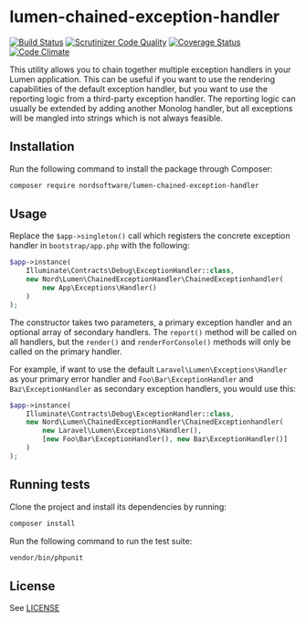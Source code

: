# lumen-chained-exception-handler

[![Build Status](https://travis-ci.org/digiaonline/lumen-chained-exception-handler.svg?branch=travis)](https://travis-ci.org/digiaonline/lumen-chained-exception-handler)
[![Scrutinizer Code Quality](https://scrutinizer-ci.com/g/digiaonline/lumen-chained-exception-handler/badges/quality-score.png?b=develop)](https://scrutinizer-ci.com/g/digiaonline/lumen-chained-exception-handler/?branch=develop)
[![Coverage Status](https://coveralls.io/repos/github/digiaonline/lumen-chained-exception-handler/badge.svg?branch=develop)](https://coveralls.io/github/digiaonline/lumen-chained-exception-handler?branch=develop)
[![Code Climate](https://codeclimate.com/github/digiaonline/lumen-chained-exception-handler/badges/gpa.svg)](https://codeclimate.com/github/digiaonline/lumen-chained-exception-handler)

This utility allows you to chain together multiple exception handlers in your Lumen application. This can be useful if 
you want to use the rendering capabilities of the default exception handler, but you want to use the reporting logic 
from a third-party exception handler. The reporting logic can usually be extended by adding another Monolog handler, 
but all exceptions will be mangled into strings which is not always feasible.

## Installation

Run the following command to install the package through Composer:

```sh
composer require nordsoftware/lumen-chained-exception-handler
```

## Usage

Replace the `$app->singleton()` call which registers the concrete exception handler in `bootstrap/app.php` with the 
following:

```php
$app->instance(
    Illuminate\Contracts\Debug\ExceptionHandler::class,
    new Nord\Lumen\ChainedExceptionHandler\ChainedExceptionhandler(
        new App\Exceptions\Handler()
    )
);
```

The constructor takes two parameters, a primary exception handler and an optional array of secondary handlers. The 
`report()` method will be called on all handlers, but the `render()` and `renderForConsole()` methods will only be 
called on the primary handler.

For example, if want to use the default `Laravel\Lumen\Exceptions\Handler` as your primary error handler and 
`Foo\Bar\ExceptionHandler` and `Baz\ExceptionHandler` as secondary exception handlers, you would use this:

```php
$app->instance(
    Illuminate\Contracts\Debug\ExceptionHandler::class,
    new Nord\Lumen\ChainedExceptionHandler\ChainedExceptionhandler(
        new Laravel\Lumen\Exceptions\Handler(),
        [new Foo\Bar\ExceptionHandler(), new Baz\ExceptionHandler()]
    )
);
```

## Running tests

Clone the project and install its dependencies by running:

```sh
composer install
```

Run the following command to run the test suite:

```sh
vendor/bin/phpunit
```

## License

See [LICENSE](LICENSE)
